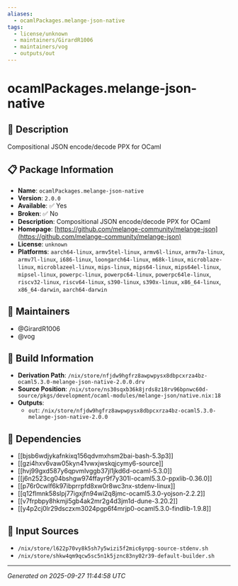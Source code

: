 ```yaml
---
aliases:
  - ocamlPackages.melange-json-native
tags:
  - license/unknown
  - maintainers/GirardR1006
  - maintainers/vog
  - outputs/out
---
```


# ocamlPackages.melange-json-native

## 📝 Description

Compositional JSON encode/decode PPX for OCaml

## 📋 Package Information

- **Name**: `ocamlPackages.melange-json-native`
- **Version**: `2.0.0`
- **Available**: ✅ Yes
- **Broken**: ✅ No
- **Description**: Compositional JSON encode/decode PPX for OCaml
- **Homepage**: [https://github.com/melange-community/melange-json](https://github.com/melange-community/melange-json)
- **License**: `unknown`
- **Platforms**: `aarch64-linux`, `armv5tel-linux`, `armv6l-linux`, `armv7a-linux`, `armv7l-linux`, `i686-linux`, `loongarch64-linux`, `m68k-linux`, `microblaze-linux`, `microblazeel-linux`, `mips-linux`, `mips64-linux`, `mips64el-linux`, `mipsel-linux`, `powerpc-linux`, `powerpc64-linux`, `powerpc64le-linux`, `riscv32-linux`, `riscv64-linux`, `s390-linux`, `s390x-linux`, `x86_64-linux`, `x86_64-darwin`, `aarch64-darwin`
## 👥 Maintainers

- @GirardR1006
- @vog


## 🔧 Build Information

- **Derivation Path**: `/nix/store/nfjdw9hgfrz8awpwpysx8dbpcxrza4bz-ocaml5.3.0-melange-json-native-2.0.0.drv`
- **Source Position**: `/nix/store/ns30sqxb36k8jrds8z18rv96bpnwc60d-source/pkgs/development/ocaml-modules/melange-json/native.nix:18`
- **Outputs**:
  - `out`:  `/nix/store/nfjdw9hgfrz8awpwpysx8dbpcxrza4bz-ocaml5.3.0-melange-json-native-2.0.0`

## 🔗 Dependencies

- [[bjsb6wdjykafnkixq156qdvmxhsm2bai-bash-5.3p3]]
- [[gzi4hxv6vaw05kyn41vwxjwskqjcymy6-source]]
- [[hvj99gxd587y6qpvmlvggb37jl1jkd6d-ocaml-5.3.0]]
- [[j6n2523cg04bshgw974ffayr9f7y301l-ocaml5.3.0-ppxlib-0.36.0]]
- [[p76r0cwlf6k97ibprrpfd8xw0r8wc3nx-stdenv-linux]]
- [[q12flmnk58slpj77igxjfn94wi2q8jmc-ocaml5.3.0-yojson-2.2.2]]
- [[v7frpbpy8hkmji5gb4ak2mr2g4d3jm1d-dune-3.20.2]]
- [[y4p2cj0lr29dsczxm3024pgp6f4mrjp0-ocaml5.3.0-findlib-1.9.8]]

## 📁 Input Sources

- `/nix/store/l622p70vy8k5sh7y5wizi5f2mic6ynpg-source-stdenv.sh`
- `/nix/store/shkw4qm9qcw5sc5n1k5jznc83ny02r39-default-builder.sh`

---
*Generated on 2025-09-27 11:44:58 UTC*
